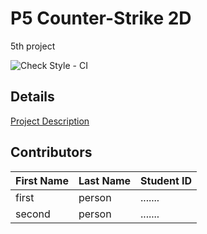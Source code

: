 # P5 Counter-Strike 2D
5th project

![Check Style - CI](https://github.com/java-kntu-982/p5-cs2d-g-aa-ah/workflows/Check%20Style%20-%20CI/badge.svg)


## Details

<a href="https://docs.google.com/document/d/1Nlf7p70gZ7F2qY1d8FbI2ze4VXL8o145eb_FfNdp1ds/edit?usp=sharing">Project Description</a>

## Contributors

|First Name|Last Name|Student ID|
|---|---|---|
|first|person|.......|
|second|person|.......|


